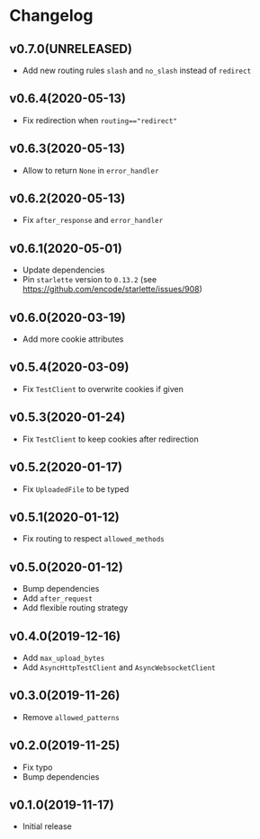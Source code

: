 # Changelog

## v0.7.0(UNRELEASED)

* Add new routing rules `slash` and `no_slash` instead of `redirect`

## v0.6.4(2020-05-13)

* Fix redirection when `routing=="redirect"`

## v0.6.3(2020-05-13)

* Allow to return `None` in `error_handler`

## v0.6.2(2020-05-13)

* Fix `after_response` and `error_handler`

## v0.6.1(2020-05-01)

* Update dependencies
* Pin `starlette` version to `0.13.2` (see https://github.com/encode/starlette/issues/908)

## v0.6.0(2020-03-19)

* Add more cookie attributes

## v0.5.4(2020-03-09)

* Fix `TestClient` to overwrite cookies if given

## v0.5.3(2020-01-24)

* Fix `TestClient` to keep cookies after redirection

## v0.5.2(2020-01-17)

* Fix `UploadedFile` to be typed

## v0.5.1(2020-01-12)

* Fix routing to respect `allowed_methods`

## v0.5.0(2020-01-12)

* Bump dependencies
* Add `after_request`
* Add flexible routing strategy

## v0.4.0(2019-12-16)

* Add `max_upload_bytes`
* Add `AsyncHttpTestClient` and `AsyncWebsocketClient`

## v0.3.0(2019-11-26)

* Remove `allowed_patterns`

## v0.2.0(2019-11-25)

* Fix typo
* Bump dependencies

## v0.1.0(2019-11-17)

* Initial release
